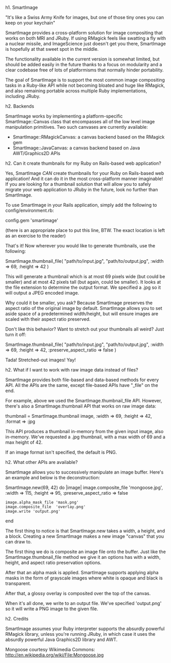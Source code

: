 h1. SmartImage

"It's like a Swiss Army Knife for images, but one of those tiny ones you can 
 keep on your keychain"

SmartImage provides a cross-platform solution for image compositing that works
on both MRI and JRuby. If using RMagick feels like swatting a fly with a 
nuclear missile, and ImageScience just doesn't get you there, SmartImage is 
hopefully at that sweet spot in the middle.

The functionality available in the current version is somewhat limited, but
should be added easily in the future thanks to a focus on modularity and a
clear codebase free of lots of platformisms that normally hinder portability.

The goal of SmartImage is to support the most common image compositing tasks
in a Ruby-like API while not becoming bloated and huge like RMagick, and also
remaining portable across multiple Ruby implementations, including JRuby.

h2. Backends

SmartImage works by implementing a platform-specific SmartImage::Canvas class
that encompasses all of the low level image manipulation primitives.  Two such
canvases are currently available:

* SmartImage::RMagickCanvas: a canvas backend based on the RMagick gem
* SmartImage::JavaCanvas: a canvas backend based on Java AWT/Graphics2D APIs

h2. Can it create thumbnails for my Ruby on Rails-based web application?

Yes, SmartImage *CAN* create thumbnails for your Ruby on Rails-based web
application!  And it can do it in the most cross-platform manner imaginable!
If you are looking for a thumbnail solution that will allow you to safely 
migrate your web application to JRuby in the future, look no further than 
SmartImage.

To use SmartImage in your Rails application, simply add the following to
config/environment.rb:

  config.gem 'smartimage'

(there is an appropriate place to put this line, BTW.  The exact location
is left as an exercise to the reader)

That's it!  Now wherever you would like to generate thumbnails, use the
following:

  SmartImage.thumbnail_file(
  "path/to/input.jpg", 
  "path/to/output.jpg", 
  :width  => 69,
  :height => 42
  )

This will generate a thumbnail which is at most 69 pixels wide (but could be
smaller) and at most 42 pixels tall (but again, could be smaller).  It looks
at the file extension to determine the output format.  We specified a .jpg
so it will output a JPEG encoded image.

Why could it be smaller, you ask?  Because SmartImage preserves the aspect
ratio of the original image by default.  SmartImage allows you to set aside
space of a predetermined width/height, but will ensure images are scaled
with their aspect ratio preserved.

Don't like this behavior?  Want to stretch out your thumbnails all weird?
Just turn it off:

  SmartImage.thumbnail_file(
    "path/to/input.jpg", 
    "path/to/output.jpg", 
    :width  => 69,
    :height => 42,
    :preserve_aspect_ratio => false
  )
  
Tada!  Stretched-out images!  Yay!

h2. What if I want to work with raw image data instead of files?

SmartImage provides both file-based and data-based methods for every API.  All
the APIs are the same, except file-based APIs have "_file" on the end.

For example, above we used the SmartImage.thumbnail_file API.  However, there's
also a SmartImage.thumbnail API that works on raw image data:

  thumbnail = SmartImage.thumbnail image, :width => 69, 
                                          :height => 42, 
                                          :format => :jpg
                                          
This API produces a thumbnail in-memory from the given input image, also 
in-memory.  We've requested a .jpg thumbnail, with a max width of 69 and
a max height of 42.

If an image format isn't specified, the default is PNG.

h2. What other APIs are available?

SmartImage allows you to successively manipulate an image buffer.  Here's an
example and below is the deconstruction:

  SmartImage.new(69, 42) do |image|
    image.composite_file 'mongoose.jpg', :width => 115,
                                         :height => 95,
                                         :preserve_aspect_ratio => false
 
    image.alpha_mask_file 'mask.png'
    image.composite_file  'overlay.png'
    image.write 'output.png'
  end
  
The first thing to notice is that SmartImage.new takes a width, a height, and
a block.  Creating a new SmartImage makes a new image "canvas" that you can
draw to.

The first thing we do is composite an image file onto the buffer.  Just like
the SmartImage.thumbnail_file method we give it an options has with a width,
height, and aspect ratio preservation options.

After that an alpha mask is applied.  SmartImage supports applying alpha masks
in the form of grayscale images where white is opaque and black is transparent.

After that, a glossy overlay is composited over the top of the canvas.

When it's all done, we write to an output file.  We've specified 'output.png'
so it will write a PNG image to the given file.

h2. Credits

SmartImage assumes your Ruby interpreter supports the absurdly powerful RMagick
library, unless you're running JRuby, in which case it uses the absurdly 
powerful Java Graphics2D library and AWT.

Mongoose courtesy Wikimedia Commons: http://en.wikipedia.org/wiki/File:Mongoose.jpg